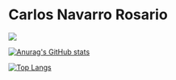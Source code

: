 # Carlos Navarro Rosario 

<a href="https://www.linkedin.com/in/carlosnavarrorosario/">
    <img src="https://img.shields.io/badge/LinkedIn-0077B5?style=for-the-badge&logo=linkedin&logoColor=white"/>

    
[![Anurag's GitHub stats](https://github-readme-stats.vercel.app/api?username=cnavarro42&show_icons=true&theme=tokyonight)](https://github.com/anuraghazra/github-readme-stats)
    
    
[![Top Langs](https://github-readme-stats.vercel.app/api/top-langs/?username=cnavarro42&layout=compact&show_icons=true&theme=tokyonight)](https://github.com/anuraghazra/github-readme-stats)


<!--
**cnavarro42/cnavarro42** is a ✨ _special_ ✨ repository because its `README.md` (this file) appears on your GitHub profile.

Here are some ideas to get you started:

- 🔭 I’m currently working on ...
- 🌱 I’m currently learning ...
- 👯 I’m looking to collaborate on ...
- 🤔 I’m looking for help with ...
- 💬 Ask me about ...
- 📫 How to reach me: ...
- 😄 Pronouns: ...
- ⚡ Fun fact: ...
-->
